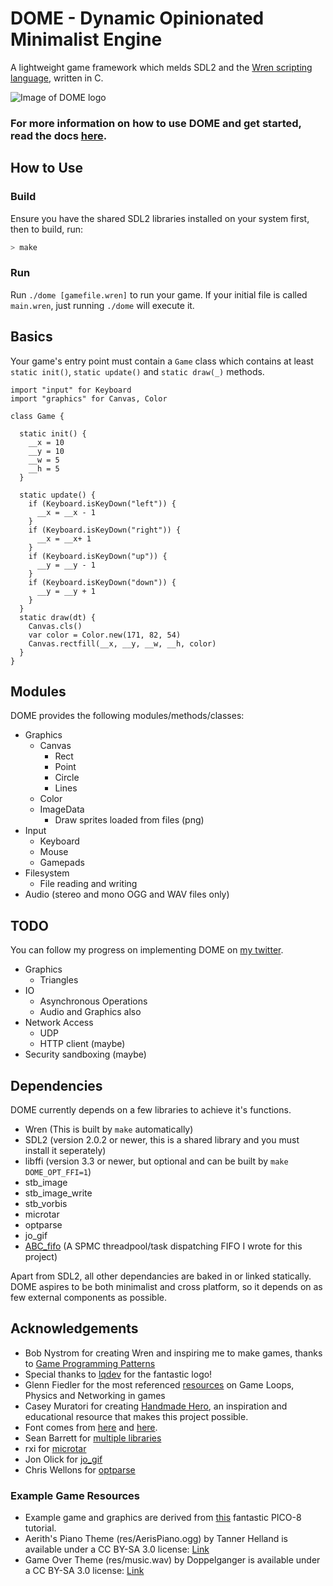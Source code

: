 # DOME - Dynamic Opinionated Minimalist Engine

A lightweight game framework which melds SDL2 and the [Wren scripting language](http://wren.io), written in C.

![Image of DOME logo](https://avivbeeri.github.com/dome/assets/logo200.png)

### For more information on how to use DOME and get started, read the docs [here](https://avivbeeri.github.io/dome).

## How to Use

### Build

Ensure you have the shared SDL2 libraries installed on your system first, then to build, run:

```bash
> make
```

### Run

Run `./dome [gamefile.wren]` to run your game. If your initial file is called `main.wren`, just running `./dome` will execute it.

## Basics

Your game's entry point must contain a `Game` class which contains at least `static init()`, `static update()` and `static draw(_)` methods.

```wren
import "input" for Keyboard
import "graphics" for Canvas, Color

class Game {

  static init() {
    __x = 10
    __y = 10
    __w = 5
    __h = 5
  }

  static update() {
    if (Keyboard.isKeyDown("left")) {
      __x = __x - 1 
    }
    if (Keyboard.isKeyDown("right")) {
      __x = __x+ 1 
    }
    if (Keyboard.isKeyDown("up")) {
      __y = __y - 1 
    }
    if (Keyboard.isKeyDown("down")) {
      __y = __y + 1 
    }
  }
  static draw(dt) {
    Canvas.cls()
    var color = Color.new(171, 82, 54)
    Canvas.rectfill(__x, __y, __w, __h, color)
  }
}

```

## Modules

DOME provides the following modules/methods/classes:
- Graphics
  - Canvas
    - Rect
    - Point
    - Circle
    - Lines
  - Color
  - ImageData
    - Draw sprites loaded from files (png)
- Input
  - Keyboard
  - Mouse
  - Gamepads
- Filesystem
  - File reading and writing
- Audio (stereo and mono OGG and WAV files only)

## TODO
You can follow my progress on implementing DOME on [my twitter](https://twitter.com/avivbeeri/status/1012448692119457798).

- Graphics 
  - Triangles
- IO
  - Asynchronous Operations
  - Audio and Graphics also
- Network Access
  - UDP
  - HTTP client (maybe)
- Security sandboxing (maybe)

## Dependencies

DOME currently depends on a few libraries to achieve it's functions.
- Wren (This is built by `make` automatically)
- SDL2 (version 2.0.2 or newer, this is a shared library and you must install it seperately)
- libffi (version 3.3 or newer, but optional and can be built by `make DOME_OPT_FFI=1`)
- stb_image
- stb_image_write
- stb_vorbis
- microtar
- optparse
- jo_gif
- [ABC_fifo](https://github.com/avivbeeri/abc) (A SPMC threadpool/task dispatching FIFO I wrote for this project)

Apart from SDL2, all other dependancies are baked in or linked statically. DOME aspires to be both minimalist and cross platform, so it depends on as few external components as possible.

## Acknowledgements

- Bob Nystrom for creating Wren and inspiring me to make games, thanks to [Game Programming Patterns](http://gameprogrammingpatterns.com)
- Special thanks to [lqdev](https://github.com/liquid600pgm) for the fantastic logo!
- Glenn Fiedler for the most referenced [resources](https://gafferongames.com/) on Game Loops, Physics and Networking in games
- Casey Muratori for creating [Handmade Hero](https://hero.handmade.network), an inspiration and educational resource that makes this project possible. 
- Font comes from [here](https://opengameart.org/content/ascii-bitmap-font-cellphone) and [here](https://github.com/dhepper/font8x8).
- Sean Barrett for [multiple libraries](https://github.com/nothings/stb)
- rxi for [microtar](https://github.com/rxi/microtar)
- Jon Olick for [jo_gif](https://www.jonolick.com/home/gif-writer)
- Chris Wellons for [optparse](https://github.com/skeeto/optparse)

### Example Game Resources
- Example game and graphics are derived from [this](https://ztiromoritz.github.io/pico-8-shooter/) fantastic PICO-8 tutorial.
- Aerith's Piano Theme (res/AerisPiano.ogg) by Tanner Helland is available under a CC BY-SA 3.0 license: [Link](http://www.tannerhelland.com/68/aeris-theme-piano/)
- Game Over Theme (res/music.wav) by Doppelganger is available under a CC BY-SA 3.0 license: [Link](https://opengameart.org/content/game-over-theme)

